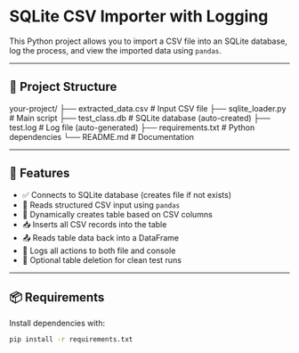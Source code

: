 # SQLite CSV Importer with Logging

This Python project allows you to import a CSV file into an SQLite database, log the process, and view the imported data using `pandas`.

---

## 📁 Project Structure

your-project/
├── extracted_data.csv # Input CSV file
├── sqlite_loader.py # Main script
├── test_class.db # SQLite database (auto-created)
├── test.log # Log file (auto-generated)
├── requirements.txt # Python dependencies
└── README.md # Documentation


---

## 🚀 Features

- ✅ Connects to SQLite database (creates file if not exists)
- 📄 Reads structured CSV input using `pandas`
- 🧱 Dynamically creates table based on CSV columns
- 📥 Inserts all CSV records into the table
- 📤 Reads table data back into a DataFrame
- 🧾 Logs all actions to both file and console
- 🔁 Optional table deletion for clean test runs

---

## 📦 Requirements

Install dependencies with:

```bash
pip install -r requirements.txt

